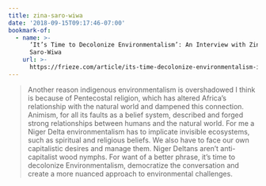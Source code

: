 ```yaml
---
title: zina-saro-wiwa
date: '2018-09-15T09:17:46-07:00'
bookmark-of:
  - name: >-
      ‘It’s Time to Decolonize Environmentalism’: An Interview with Zina
      Saro-Wiwa
    url: >-
      https://frieze.com/article/its-time-decolonize-environmentalism-interview-zina-saro-wiwa
---
```

> Another reason indigenous environmentalism is overshadowed I think is because of Pentecostal religion, which has altered Africa’s relationship with the natural world and dampened this connection. Animism, for all its faults as a belief system, described and forged strong relationships between humans and the natural world. For me a Niger Delta environmentalism has to implicate invisible ecosystems, such as spiritual and religious beliefs. We also have to face our own capitalistic desires and manage them. Niger Deltans aren’t anti-capitalist wood nymphs. For want of a better phrase, it’s time to decolonize Environmentalism, democratize the conversation and create a more nuanced approach to environmental challenges. 

